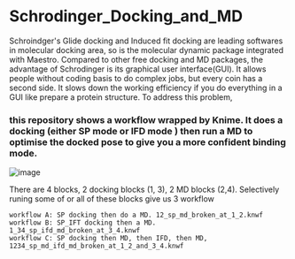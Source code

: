 # Schrodinger_Docking_and_MD

Schroindger's Glide docking and Induced fit docking are leading softwares in molecular docking area, so is the molecular dynamic package integrated with Maestro. 
Compared to other free docking and MD packages, the advantage of Schrodinger is its graphical user interface(GUI). It allows people without coding basis to do complex jobs, but every coin has a second side.
It slows down the working efficiency if you do everything in a GUI like prepare a protein structure.  To address this problem, 

### this repository shows a workflow wrapped by Knime. It does a docking (either SP mode or IFD mode ) then run a MD to optimise the docked pose to give you a more confident binding mode.

![image](https://user-images.githubusercontent.com/75652473/209523406-065d8cd5-02f8-4554-9083-2590dddb1633.png)

There are 4 blocks, 2 docking blocks (1, 3), 2 MD blocks (2,4). Selectively runing some of or all of these blocks give us 3 workflow


```
workflow A: SP docking then do a MD. 12_sp_md_broken_at_1_2.knwf
workflow B: SP_IFT docking then a MD. 1_34_sp_ifd_md_broken_at_3_4.knwf
workflow C: SP docking then MD, then IFD, then MD, 1234_sp_md_ifd_md_broken_at_1_2_and_3_4.knwf
```
